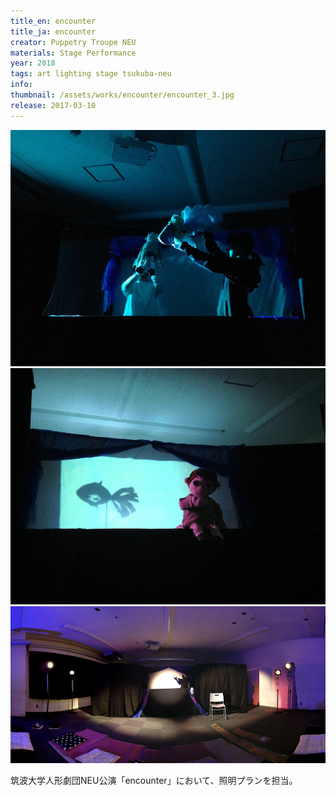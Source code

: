 ```yaml
---
title_en: encounter
title_ja: encounter
creator: Puppetry Troupe NEU
materials: Stage Performance
year: 2018
tags: art lighting stage tsukuba-neu
info: 
thumbnail: /assets/works/encounter/encounter_3.jpg
release: 2017-03-10
---
```


![](/assets/works/encounter/encounter_2.jpg)
![](/assets/works/encounter/encounter_3.jpg)
![](/assets/works/encounter/encounter_pano.jpg)

筑波大学人形劇団NEU公演「encounter」において、照明プランを担当。

